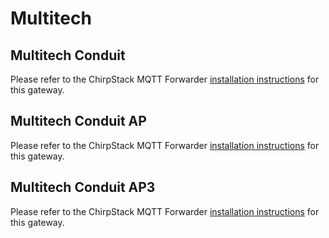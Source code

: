# Multitech

## Multitech Conduit

Please refer to the ChirpStack MQTT Forwarder [installation instructions](../chirpstack-mqtt-forwarder/install/multitech.md)
for this gateway.


## Multitech Conduit AP

Please refer to the ChirpStack MQTT Forwarder [installation instructions](../chirpstack-mqtt-forwarder/install/multitech.md)
for this gateway.

## Multitech Conduit AP3

Please refer to the ChirpStack MQTT Forwarder [installation instructions](../chirpstack-mqtt-forwarder/install/multitech.md)
for this gateway.

